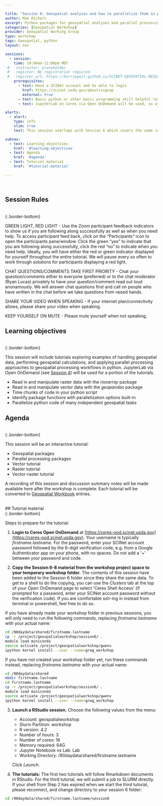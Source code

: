 ```yaml
---

title: "Session 8: Geospatial analyses and how to parallelize them in python"
author: Moe Richert
excerpt: Python packages for geospatial analyses and parallel processing with multiple tutorials 
categories: [Geospatial Workshop]  
provider: Geospatial Working Group
type: workshop
tags: Geospatial, python
layout: nav

sessions:
  - session: 
    time: 10:00am-12:00pm MDT
 #   instructor: placeholder
 #   register: No registration required
 #   register_url: https://kerriegeil.github.io/SCINET-GEOSPATIAL-RESEARCH-WG/
    prerequisites:
      - text: Have a SCINet account and be able to login 
        href: https://scinet.usda.gov/about/signup
        external: true
      - text: Basic python or other basic programming skill helpful (expertise not required)
      - text: JupyterLab on Ceres via Open OnDemand will be used, so attending Session 4 may be helpful

alerts: 
  - alert: 
    type: info
    slim: true
    text: This session overlaps with Session 6 which covers the same content but in R instead of python.

subnav:
  - text: Learning objectives
    href: '#learning-objectives'
  - text: Agenda
    href: '#agenda'
  - text: Tutorial material
    href: '#tutorial-material'

---
```


<br>

## Session Rules

<br>
{:.border-bottom}

GREEN LIGHT, RED LIGHT - Use the Zoom participant feedback indicators to show us if you are following along successfully as well as when you need help. To access participant feed back, click on the “Participants” icon to open the participants pane/window. Click the green “yes” to indicate that you are following along successfully, click the red “no” to indicate when you need help. Ideally, you will have either the red or green indicator displayed for yourself throughout the entire tutorial. We will pause every so often to work through solutions for participants displaying a red light.

CHAT QUESTIONS/COMMENTS TAKE FIRST PRIORITY - Chat your question/comments either to everyone (preferred) or to the chat moderator (Ryan Lucas) privately to have your question/comment read out loud anonamously. We will answer chat questions first and call on people who have written in the chat before we take questions from raised hands.

SHARE YOUR VIDEO WHEN SPEAKING - If your internet plan/connectivity allows, please share your video when speaking.

KEEP YOURSELF ON MUTE - Please mute yourself when not speaking,

## Learning objectives
<br>
{:.border-bottom}

This session will include tutorials exploring examples of handling geospatial data, performing geospatial calculations, and applying parallel processing approaches to geospatial processing workflows in python. JupyterLab via Open OnDemand (see [Session 4](events/2022-8-30-Geospatial-Workshop-4/)) will be used for a portion of the tutorials. 

* Read in and manipulate raster data with the *rioxarray* package
* Read in and manipulate vector data with the *geopandas* package
* Time chunks of code in your python script
* Identify package functions with parallelization options built-in
* Parallelize python code of many independent geospatial tasks 

## Agenda
<br>
{:.border-bottom}

This session will be an interactive tutorial:

* Geospatial packages
* Parallel processing packages
* Vector tutorial 
* Raster tutorial 
* Vector-raster tutorial


A recording of this session and discussion summary notes will be made available here after the workshop is complete. Each tutorial will be converted to [Geospatial Workbook](https://geospatial.101workbook.org) entries. 

<br>
## Tutorial material
<br>
{:.border-bottom}

Steps to prepare for the tutorial:

1. **Login to Ceres Open OnDemand** at [https://ceres-ood.scinet.usda.gov](https://ceres-ood.scinet.usda.gov). Your username is typically *firstname.lastname*. For the password, enter your SCINet account password followed by the 6-digit verification code, e.g. from a Google Authenticator app on your phone, with no spaces. Do not add a '+' between your password and code. 

2. **Copy the Session 6-8 material from the workshop project space to your temporary workshop folder.** The contents of this session have been added to the Session 6 folder since they share the same data. To get to a shell to do the copying, you can use the *Clusters* tab at the top of your Open OnDemand page to select 'Ceres Shell Access' (if prompted for a password, enter your SCINet account password without the verification code). If you are comfortable ssh-ing in instead from terminal or powershell, feel free to do so.

If you have already made your workshop folder in previous sessions, you will only need to run the following commands, replacing *firstname.lastname* with your actual name: 

```bash
cd /90daydata/shared/firstname.lastname
cp -r /project/geospatialworkshop/session6/ .
module load miniconda
source activate /project/geospatialworkshop/gwenv
ipython kernel install --user --name=grwg_workshop
```

If you have not created your workshop folder yet, run these commands instead, replacing *firstname.lastname* with your actual name:

```bash
cd /90daydata/shared
mkdir firstname.lastname
cd firstname.lastname
cp -r /project/geospatialworkshop/session6/ .
module load miniconda
source activate /project/geospatialworkshop/gwenv
ipython kernel install --user --name=grwg_workshop
```

3. **Launch a RStudio session.** Choose the following values from the menu:

    * Account: geospatialworkshop
    * Slurm Partition: workshop
    * R version: 4.2
    * Number of hours: 3
    * Number of cores: 16
    * Memory required: 64G
    * Jupyter Notebook vs Lab: Lab
    * Working Directory: /90daydata/shared/firstname.lastname
  
    Click *Launch*.

4. **The tutorials:** The first two tutorials will follow Rmarkdown documents in RStudio. For the third tutorial, we will submit a job to SLURM directly. If your shell from Step 2 has expired when we start the third tutorial, please reconnect, and change directory to your session 6 folder:

```bash
cd /90daydata/shared/firstname.lastname/session6
```

<br>